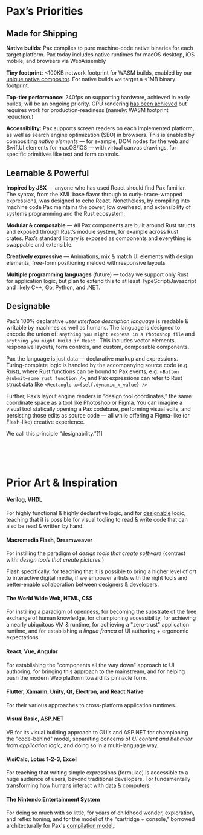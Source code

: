 


# Pax’s Priorities

## Made for Shipping

**Native builds**: Pax compiles to pure machine-code native binaries for each target platform.  Pax today includes native runtimes for macOS desktop, iOS mobile, and browsers via WebAssembly

**Tiny footprint**: <100KB network footprint for WASM builds, enabled by our [unique native compositor](https://docs.pax.dev/reference-native-rendering.html). For native builds we target a <1MB binary footprint.

**Top-tier performance:** 240fps on supporting hardware, achieved in early builds, will be an ongoing priority. GPU rendering [has been achieved](https://github.com/paxproject/pax/pull/76) but requires work for production-readiness (namely: WASM footprint reduction.)

**Accessibility:** Pax supports screen readers on each implemented platform, as well as search engine optimization (SEO) in browsers.  This is enabled by compositing _native elements_ — for example, DOM nodes for the web and SwiftUI elements for macOS/iOS — with virtual canvas drawings, for specific primitives like text and form controls.

## Learnable & Powerful

**Inspired by JSX** — anyone who has used React should find Pax familiar.  The syntax, from the XML base flavor through to curly-brace-wrapped expressions, was designed to echo React.  Nonetheless, by compiling into machine code Pax maintains the power, low overhead, and extensibility of systems programming and the Rust ecosystem.

**Modular & composable** — All Pax components are built around Rust structs and exposed through Rust’s module system, for example across Rust crates.  Pax’s standard library is exposed as components and everything is swappable and extensible.

**Creatively expressive** — Animations, mix & match UI elements with design elements, free-form positioning melded with responsive layouts

**Multiple programming languages** (future) — today we support only Rust for application logic, but plan to extend this to at least TypeScript/Javascript and likely C++, Go, Python, and .NET.

## Designable
Pax’s 100% declarative _user interface description language_ is readable & writable by machines as well as humans.   The language is designed to encode the union of: `anything you might express in a Photoshop file` and `anything you might build in React.`  This includes vector elements, responsive layouts, form controls, and custom, composable components.

Pax the language is just data — declarative markup and expressions.  Turing-complete logic is handled by the accompanying source code (e.g. Rust), where Rust functions can be bound to Pax events, e.g. `<Button @submit=some_rust_function />`, and Pax expressions can refer to Rust struct data like `<Rectangle x={self.dynamic_x_value} />`

Further, Pax’s layout engine renders in “design tool coordinates,” the same coordinate space as a tool like Photoshop or Figma.  You can imagine a visual tool statically opening a Pax codebase, performing visual edits, and persisting those edits as source code — all while offering a Figma-like (or Flash-like) creative experience.

We call this principle “designability.”[1]

<br />
<br />
<br />

# Prior Art & Inspiration

#### Verilog, VHDL
For highly functional & highly declarative logic, and for [designable](./reference-designability.md) logic, teaching that it is possible for visual tooling to read & write code that can also be read & written by hand.

#### Macromedia Flash, Dreamweaver
For instilling the paradigm of _design tools that create software_ (contrast with: _design tools that create pictures._)

Flash specifically, for teaching that it is possible to bring a higher level of _art_ to interactive digital media, if we empower artists with the right tools and better-enable collaboration between designers & developers.

#### The World Wide Web, HTML, CSS
For instilling a paradigm of openness, for becoming the substrate of the free exchange of human knowledge, for championing accessibility, for achieving a nearly ubiquitous VM & runtime, for achieving a "zero-trust" application runtime, and for establishing a _lingua franca_ of UI authoring + ergonomic expectations.

#### React, Vue, Angular
For establishing the "components all the way down" approach to UI authoring; for bringing this approach to the mainstream, and for helping push the modern Web platform toward its pinnacle form.

#### Flutter, Xamarin, Unity, Qt, Electron, and React Native
For their various approaches to cross-platform application runtimes.

#### Visual Basic, ASP.NET
VB for its visual building approach to GUIs and ASP.NET for championing the "code-behind" model, separating concerns of _UI content and behavior_ from _application logic,_ and doing so in a multi-language way.

#### VisiCalc, Lotus 1-2-3, Excel
For teaching that writing simple expressions (formulae) is accessible to a huge audience of users, beyond traditional developers.  For fundamentally transforming how humans interact with data & computers.

#### The Nintendo Entertainment System
For doing so much with so little, for years of childhood wonder, exploration, and reflex honing, and for the model of the "cartridge + console," borrowed architecturally for Pax's [compilation model.](./reference-compilation-model.md).
